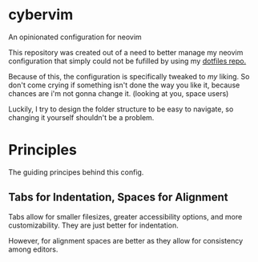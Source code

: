 # cybervim
An opinionated configuration for neovim

This repository was created out of a need to better manage my neovim
configuration that simply could not be fufilled by using my [dotfiles
repo.](https://github.com/ahoodatheguy/dotfiles)

Because of this, the configuration is specifically tweaked to *my* liking. So
don't come crying if something isn't done the way you like it, because chances
are i'm not gonna change it. (looking at you, space users)

Luckily, I try to design the folder structure to be easy to navigate, so
changing it yourself shouldn't be a problem.

# Principles
The guiding principes behind this config.
## Tabs for Indentation, Spaces for Alignment
Tabs allow for smaller filesizes, greater accessibility options, and more customizability. They are just better for indentation.

However, for alignment spaces are better as they allow for consistency among editors.
